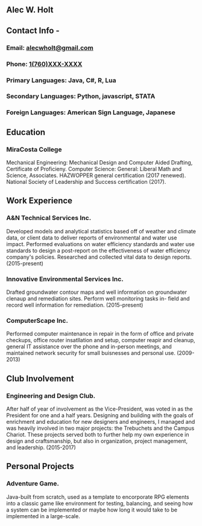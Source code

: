 ## Alec W. Holt

## Contact Info - 
  ### Email: [alecwholt@gmail.com](gmail.com)
  ### Phone: [1(760)XXX-XXXX](skype.com)
  
### Primary Languages: Java, C#, R, Lua

### Secondary Languages: Python, javascript, STATA

### Foreign Languages: American Sign Language, Japanese
 
## Education

### MiraCosta College
Mechanical Engineering: Mechanical Design and Computer Aided Drafting, Certificate of Proficieny.
Computer Science: 
General: Liberal Math and Science, Associates.
         HAZWOPPER general certification (2017 renewed).
         National Society of Leadership and Success certification (2017).

## Work Experience

  ### A&N Technical Services Inc.
   Developed models and analytical statistics based off of weather and climate data, or client data to deliver reports of environmental  and water use impact. Performed evaluations on water efficiency standards and water use standards to design a post-report on the       effectiveness of water efficiency company's policies. Researched and collected vital data to design reports. (2015-present)
  
  ### Innovative Environmental Services Inc.
   Drafted groundwater contour maps and well information on groundwater clenaup and remediation sites. Perform well monitoring tasks in- field and record well information for remediation. (2015-present)
  
  ### ComputerScape Inc.
   Performed computer maintenance in repair in the form of office and private checkups, office router insatllation and setup, computer  reapir and cleanup, general IT assistance over the phone and in-person meetings, and maintained network security for small buisnesses   and personal use. (2009-2013)
  
## Club Involvement

  ### Engineering and Design Club.
   After half of year of involvement as the Vice-President, was voted in as the President for one and a half years. Designing and building with the goals of enrichment and education for new designers and engineers, I managed and was heavily involved in two major projects: the Trebuchets and the Campus Chariot. These projects served both to further help my own experience in design and craftsmanship, but also in organization, project management, and leadership. (2015-2017) 
    
## Personal Projects
  
  ### Adventure Game.
   Java-built from scratch, used as a template to encorporate RPG elements into a classic game like environment for testing, balancing, and seeing how a system can be implemented or maybe how long it would take to be implemented in a large-scale.  
    
  
